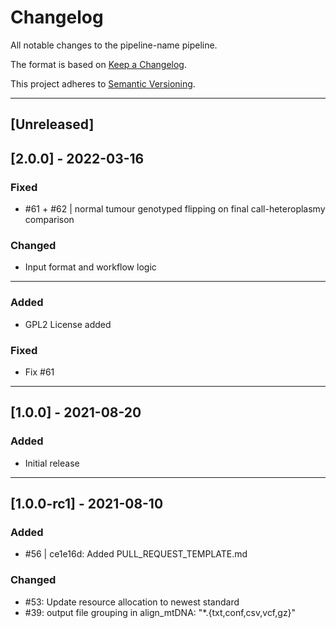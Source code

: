 # Changelog
All notable changes to the pipeline-name pipeline.

The format is based on [Keep a Changelog](https://keepachangelog.com/en/1.0.0/).

This project adheres to [Semantic Versioning](https://semver.org/spec/v2.0.0.html).

---
## [Unreleased]
## [2.0.0] - 2022-03-16
### Fixed
- #61 + #62 | normal tumour genotyped flipping on final call-heteroplasmy comparison

### Changed
- Input format and workflow logic

---
### Added
- GPL2 License added
### Fixed
- Fix #61

---
## [1.0.0] - 2021-08-20
### Added
- Initial release

---
## [1.0.0-rc1] - 2021-08-10
### Added
- #56 | ce1e16d: Added PULL_REQUEST_TEMPLATE.md

### Changed
- #53: Update resource allocation to newest standard
- #39: output file grouping in align_mtDNA: "*.{txt,conf,csv,vcf,gz}"
